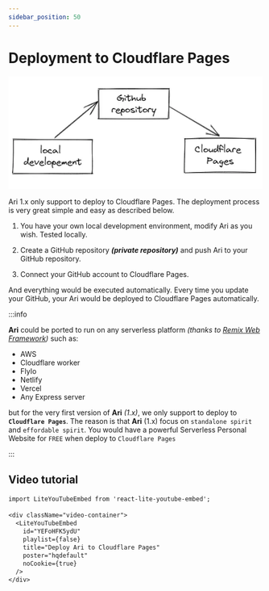 ```yaml
---
sidebar_position: 50
---
```


# Deployment to Cloudflare Pages

![ari 1.x deployment model](./img/ari-1.x-deployment-model.webp)

Ari 1.x only support to deploy to Cloudflare Pages. The deployment process is very great simple and easy as described below.

1. You have your own local development environment, modify Ari as you wish. Tested locally.

2. Create a GitHub repository _**(private repository)**_ and push Ari to your GitHub repository.

3. Connect your GitHub account to Cloudflare Pages.

And everything would be executed automatically. Every time you update your GitHub, your Ari would be deployed to Cloudflare Pages automatically.

:::info

**Ari** could be ported to run on any serverless platform _(thanks to [Remix Web Framework](https://remix.run/))_ such as:

* AWS
* Cloudflare worker
* FlyIo
* Netlify
* Vercel
* Any Express server

but for the very first version of **Ari** _(1.x)_, we only support to deploy to **`Cloudflare Pages`**. The reason is that **Ari** (1.x) focus on `standalone spirit` and `effordable spirit`. You would have a powerful Serverless Personal Website for `FREE` when deploy to `Cloudflare Pages`

:::

## Video tutorial

```mdx-code-block
import LiteYouTubeEmbed from 'react-lite-youtube-embed';

<div className="video-container">
  <LiteYouTubeEmbed
    id="YEFoHFK5ydU"
    playlist={false}
    title="Deploy Ari to Cloudflare Pages"
    poster="hqdefault"
    noCookie={true}
  />
</div>
```